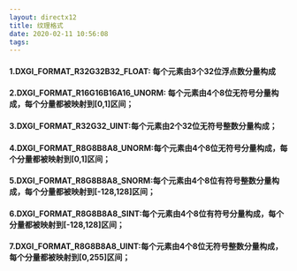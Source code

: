 ```yaml
---
layout: directx12
title: 纹理格式
date: 2020-02-11 10:56:08
tags:
---
```


#### 1.DXGI_FORMAT_R32G32B32_FLOAT: 每个元素由3个32位浮点数分量构成
#### 2.DXGI_FORMAT_R16G16B16A16_UNORM: 每个元素由4个8位无符号分量构成，每个分量都被映射到[0,1]区间；
#### 3.DXGI_FORMAT_R32G32_UINT:每个元素由2个32位无符号整数分量构成；
#### 4.DXGI_FORMAT_R8G8B8A8_UNORM:每个元素由4个8位无符号分量构成，每个分量都被映射到[0,1]区间；
#### 5.DXGI_FORMAT_R8G8B8A8_SNORM:每个元素由4个8位有符号整数分量构成，每个分量都被映射到[-128,128]区间；
#### 6.DXGI_FORMAT_R8G8B8A8_SINT:每个元素由4个8位有符号分量构成，每个分量都被映射到[-128,128]区间；
#### 7.DXGI_FORMAT_R8G8B8A8_UINT:每个元素由4个8位无符号整数分量构成，每个分量都被映射到[0,255]区间；
